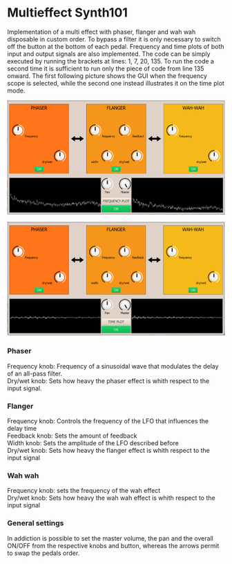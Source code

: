 <h1>Multieffect Synth101</h1>
 <p>Implementation of a multi effect with phaser, flanger and wah wah disposable in custom order. To bypass a filter it is only necessary to switch off the button at the bottom of each pedal. Frequency and time plots of both input and output signals are also implemented. The code can be simply executed by running the brackets at lines: 1, 7, 20, 135. To run the code a second time it is sufficient to run only the piece of code from line 135 onward. The first following picture shows the GUI when the frequency scope is selected, while the second one instead illustrates it on the time plot mode. </p>
 
 
 ![Frequency visualization](https://github.com/MarcoPelazza/Synth101/blob/main/multieffect_frequency.png)
 
 ![Time visualization](https://github.com/MarcoPelazza/Synth101/blob/main/multieffect_time.png)
 
 <h3>Phaser</h3>
 <div>Frequency knob: Frequency of a sinusoidal wave that modulates the delay of an all-pass filter.</div>
 <div>Dry/wet knob: Sets how heavy the phaser effect is whith respect to the input signal.</div>
 
 <h3>Flanger</h3>
 <div>Frequency knob: Controls the frequency of the LFO that influences the delay time</div>
 <div>Feedback knob: Sets the amount of feedback</div>
 <div>Width knob: Sets the amplitude of the LFO described before</div>
 <div>Dry/wet knob: Sets how heavy the flanger effect is whith respect to the input signal</div>
 
 <h3>Wah wah</h3>
 <div>Frequency knob: sets the frequency of the wah effect </div>
 <div>Dry/wet knob: Sets how heavy the wah wah effect is whith respect to the input signal</div>
 
 <h3>General settings</h3>
 <p>In addiction is possible to set the master volume, the pan and the overall ON/OFF from the respective knobs and button, whereas the arrows permit to swap the pedals order.</p>
